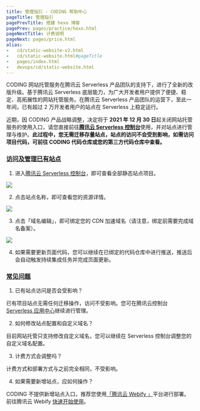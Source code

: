 ```yaml
---
title: 管理指引 - CODING 帮助中心
pageTitle: 管理指引
pagePrevTitle: 搭建 hexo 博客
pagePrev: pages/practice/hexo.html
pageNextTitle: 计费说明
pageNext: pages/price.html
alias: 
-   cd/static-website-v2.html
-   cd/static-website.html#pageTitle
-   pages/index.html
-   devops/cd/static-website.html
---
```


CODING 网站托管服务在腾讯云 Serverless 产品团队的支持下，进行了全新的改版升级。基于腾讯云 Serverless 底层能力，为广大开发者用户提供了便捷、稳定、高拓展性的网站托管服务。在腾讯云 Serverless 产品团队的运营下，至此一年间，已有超过 2 万开发者用户的站点在 Serverless 上稳定运行。  

近期，因 CODING 产品战略调整，决定将于 **2021 年 12 月 30 日**起关闭网站托管服务的使用入口，请您直接前往[**腾讯云 Serverless 控制台**](https://console.cloud.tencent.com/sls)使用，并对站点进行管理与维护。**此过程中，您无需迁移存量站点，站点的访问不会受到影响，如需访问项目代码，可前往 CODING 代码仓库或您的第三方代码仓库中查看。**
 
### [访问及管理已有站点](#access)

1.  进入[腾讯云 Serverless 控制台](https://console.cloud.tencent.com/sls)，即可查看全部静态站点项目。

![](https://help-assets.codehub.cn/enterprise/20211215163934.png)

2.  点击站点名称，即可查看您的资源详情。

![](https://help-assets.codehub.cn/enterprise/20211215164005.png)

3.  点击「域名编辑」，即可绑定您的 CDN 加速域名（请注意，绑定前需要完成域名备案）。

![](https://help-assets.codehub.cn/enterprise/20211215164028.png)

4.  如果需要更新页面代码，您可以继续在已绑定的代码仓库中进行推送，推送后会自动触发持续集成任务并完成页面更新。

### [常见问题](#faq)

1.  已有站点访问是否会受影响？

已有项目站点无需任何迁移操作，访问不受影响。您可在腾讯云控制台 [Serverless 应用中心](https://console.cloud.tencent.com/sls)继续进行管理。

2.  如何修改站点配置和自定义域名？

目前网站托管只支持修改自定义域名，您可以继续在 Serverless 控制台调整您的自定义域名配置。

3.  计费方式会调整吗？

计费方式和部署方式与之前完全相同，不受影响。

4.  如果需要新增站点，应如何操作？

CODING 不提供新增站点入口，推荐您使用[「腾讯云 Webify 」](https://webify.cloudbase.net/)平台进行部署。前往腾讯云 Webify [快速开始使用](https://webify.cloudbase.net/docs/quick-start)。
